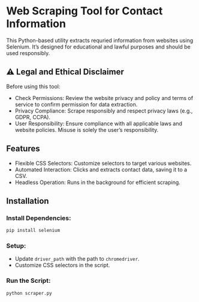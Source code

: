 # Web Scraping Tool for Contact Information
This Python-based utility extracts requried information from websites using Selenium. It’s designed for educational and lawful purposes and should be used responsibly.

## ⚠️ Legal and Ethical Disclaimer
Before using this tool:

- Check Permissions: Review the website privacy and policy and terms of service to confirm permission for data extraction.
- Privacy Compliance: Scrape responsibly and respect privacy laws (e.g., GDPR, CCPA).
- User Responsibility: Ensure compliance with all applicable laws and website policies. Misuse is solely the user’s responsibility.

## Features
- Flexible CSS Selectors: Customize selectors to target various websites.
- Automated Interaction: Clicks and extracts contact data, saving it to a CSV.
- Headless Operation: Runs in the background for efficient scraping.

## Installation
### Install Dependencies:

```bash
pip install selenium
``` 
### Setup:

- Update ```driver_path``` with the path to ```chromedriver```.
- Customize CSS selectors in the script.

### Run the Script:

```bash
python scraper.py
```
